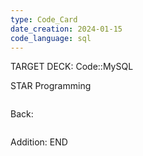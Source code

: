```yaml
---
type: Code_Card
date_creation: 2024-01-15
code_language: sql
---
```


TARGET DECK: Code::MySQL

STAR<!-- block -->
Programming
```mysql

```
Back: 
```
```
Addition: 
END